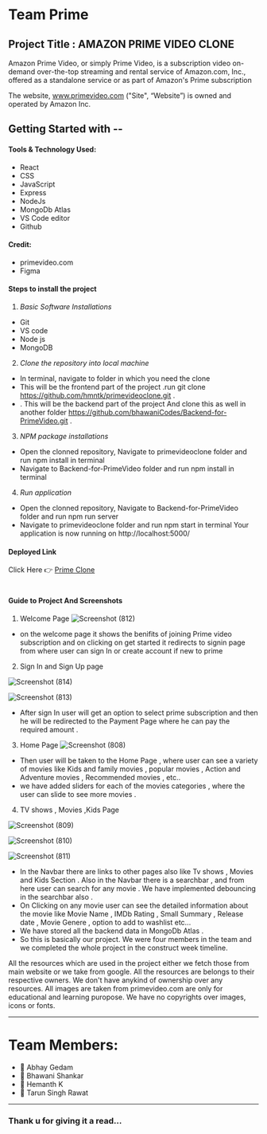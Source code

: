 # Team Prime


## Project Title : AMAZON PRIME VIDEO CLONE

Amazon Prime Video, or simply Prime Video, is a subscription video on-demand over-the-top streaming and rental service of Amazon.com, Inc., offered as a standalone service or as part of Amazon's Prime subscription

The website, www.primevideo.com ("Site", “Website”) is owned and operated by	Amazon Inc.

## Getting Started with --

#### Tools & Technology Used:

- React
- CSS
- JavaScript
- Express
- NodeJs
- MongoDb Atlas
- VS Code editor
- Github

#### Credit:

* primevideo.com
* Figma

#### Steps to install the project
1. *Basic Software Installations*
- Git
- VS code
- Node js
- MongoDB

2. *Clone the repository into local machine*
- In terminal, navigate to folder in which you need the clone 
- This will be the frontend part of the project .run git clone https://github.com/hmntk/primevideoclone.git  . 
- . This will be the backend part of the project And clone this as well in another folder https://github.com/bhawaniCodes/Backend-for-PrimeVideo.git .
3. *NPM package installations*
- Open the clonned repository, Navigate to primevideoclone folder and run npm install in terminal
- Navigate to Backend-for-PrimeVideo folder and run npm install in terminal
4. *Run application*

- Open the clonned repository, Navigate to Backend-for-PrimeVideo folder and run npm run server
- Navigate to primevideoclone folder and run npm start in terminal
Your application is now running on http://localhost:5000/

#### Deployed Link 
 Click Here 👉 [Prime Clone](https://primevideoclone.vercel.app)
#

#### Guide to Project And Screenshots
1. Welcome Page
 ![Screenshot (812)](https://user-images.githubusercontent.com/81865625/139270287-4241b563-ab22-4dc9-a84c-9b95c79ff03a.png)

* on the welcome page it shows the benifits of joining Prime video subscription and on clicking on get started it redirects to signin page from where user can sign In or create account if new to prime 

 2. Sign In and Sign Up page
 
![Screenshot (814)](https://user-images.githubusercontent.com/81865625/139270482-afa78b34-7377-4903-9c9d-e1d125217608.png)

![Screenshot (813)](https://user-images.githubusercontent.com/81865625/139270504-8c53801f-3b88-4ca7-9ef8-8be67357ab5f.png)

* After sign In user will get an option to select prime subscription and then he will be redirected to the Payment Page where he can pay the required amount .

3. Home Page
 ![Screenshot (808)](https://user-images.githubusercontent.com/81865625/139270797-e4230d31-fd89-41d0-a4f2-ad4176d656d1.png)

* Then user will be taken to the Home Page , where user can see a variety of movies like Kids and family movies , popular movies , Action and Adventure movies , Recommended movies , etc.. 
* we have added sliders for each of the movies categories , where the user can slide to see more movies .

4. TV shows , Movies ,Kids Page

![Screenshot (809)](https://user-images.githubusercontent.com/81865625/139271034-e04a8505-ea7f-40c1-81d4-7a7716250521.png)

![Screenshot (810)](https://user-images.githubusercontent.com/81865625/139271053-d535531e-3fe6-4870-8f38-53edcbac431a.png)

![Screenshot (811)](https://user-images.githubusercontent.com/81865625/139271084-4d711f70-02eb-4c09-8e33-fbbf1540656e.png)
 
* In the Navbar there are links to other pages also like Tv shows , Movies and Kids Section . Also in the Navbar there is a searchbar  , and from here user can search for any movie . We have implemented debouncing in the searchbar also .
* On Clicking on any movie user can see the detailed information about the movie like Movie Name , IMDb Rating ,  Small Summary , Release date , Movie Genere , option to add to washlist etc...
* We have stored all the backend data in MongoDb Atlas .
* So this is basically our project. We were four members in the team and we completed the whole project in the construct week timeline.


All the resources which are used in the project either we fetch those from main website or we take from google. All the resources are belongs to their respective owners. 
We don't have anykind of ownership over any resources. All images are taken from primevideo.com are only for educational and learning puropose. We have no copyrights over
images, icons or fonts.



----
# Team Members:

* 👤  Abhay Gedam
* 👤   Bhawani Shankar 
* 👤  Hemanth K
* 👤  Tarun Singh Rawat

----

### Thank u for giving it a read...



